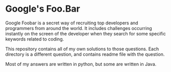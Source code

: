# Google's Foo.Bar

Google Foobar is a secret way of recruiting top developers and programmers from around the world. It includes challenges occurring instantly on the screen of the developer when they search for some specific keywords related to coding.

This repository contains all of my own solutions to those questions.
Each directory is a different question, and contains readme file with the question.

Most of my answers are written in python, but some are written in Java.